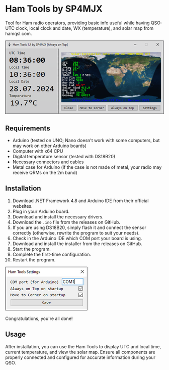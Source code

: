 # Ham Tools by SP4MJX

Tool for Ham radio operators, providing basic info useful while having QSO: UTC clock, local clock and date, WX (temperature), and solar map from hamqsl.com.

![Ham Tools Screenshot](images/app.png)

## Requirements
- Arduino (tested on UNO; Nano doesn't work with some computers, but may work on other Arduino boards)
- Computer with x64 CPU
- Digital temperature sensor (tested with DS18B20)
- Necessary connectors and cables
- Metal case for Arduino (if the case is not made of metal, your radio may receive QRMs on the 2m band)

## Installation
1. Download .NET Framework 4.8 and Arduino IDE from their official websites.
2. Plug in your Arduino board.
3. Download and install the necessary drivers.
4. Download the `.ino` file from the releases on GitHub.
5. If you are using DS18B20, simply flash it and connect the sensor correctly (otherwise, rewrite the program to suit your needs).
6. Check in the Arduino IDE which COM port your board is using.
7. Download and install the installer from the releases on GitHub.
8. Start the program.
9. Complete the first-time configuration.
10. Restart the program.

![Ham Tools Settings Screenshot](images/settings.png)

Congratulations, you're all done!

## Usage
After installation, you can use the Ham Tools to display UTC and local time, current temperature, and view the solar map. Ensure all components are properly connected and configured for accurate information during your QSO.

